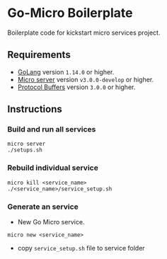 # Go-Micro Boilerplate

Boilerplate code for kickstart micro services project.

## Requirements
- [GoLang](https://golang.org/dl/) version `1.14.0` or higher.
- [Micro server](https://github.com/micro/micro) version `v3.0.0-develop` or higher.
- [Protocol Buffers](https://github.com/protocolbuffers/protobuf/releases) version `3.0.0` or higher.

## Instructions
### Build and run all services
```
micro server
./setups.sh
```
### Rebuild individual service
```
micro kill <service_name>
./<service_name>/service_setup.sh
```
### Generate an service
- New Go Micro service.
```
micro new <service_name>
```
- copy `service_setup.sh` file to service folder